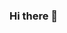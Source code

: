 ### Hi there 👋

<!--
**spoicyy/spoicyy** is a ✨ _special_ ✨ repository because its `README.md` (this file) appears on your GitHub profile.

Here are some ideas to get you started:

- 🔭 I’m currently working on ... Developing a **Programming Portfolio**!
- 🌱 I’m currently learning ... **C#**, **Python**, and **MIPS**
